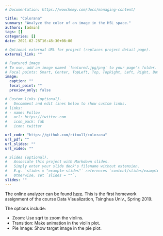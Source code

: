 ```yaml
---
# Documentation: https://wowchemy.com/docs/managing-content/

title: "Colorana"
summary: "Analyze the color of an image in the HSL space."
authors: [admin]
tags: []
categories: []
date: 2021-02-28T16:48:30+08:00

# Optional external URL for project (replaces project detail page).
external_link: ""

# Featured image
# To use, add an image named `featured.jpg/png` to your page's folder.
# Focal points: Smart, Center, TopLeft, Top, TopRight, Left, Right, BottomLeft, Bottom, BottomRight.
image:
  caption: ""
  focal_point: ""
  preview_only: false

# Custom links (optional).
#   Uncomment and edit lines below to show custom links.
# links:
# - name: Follow
#   url: https://twitter.com
#   icon_pack: fab
#   icon: twitter

url_code: "https://github.com/ritou11/colorana"
url_pdf: ""
url_slides: ""
url_video: ""

# Slides (optional).
#   Associate this project with Markdown slides.
#   Simply enter your slide deck's filename without extension.
#   E.g. `slides = "example-slides"` references `content/slides/example-slides.md`.
#   Otherwise, set `slides = ""`.
slides: ""
---
```


The online analyzer can be found [here](https://color.nogeek.top). This is the first homework assignment of the course Data Visualization, Tsinghua Univ., Spring 2019.

The options include:
- Zoom: Use sqrt to zoom the violins.
- Transition: Make animation in the violin plot.
- Pie Image: Show target image in the pie plot.

